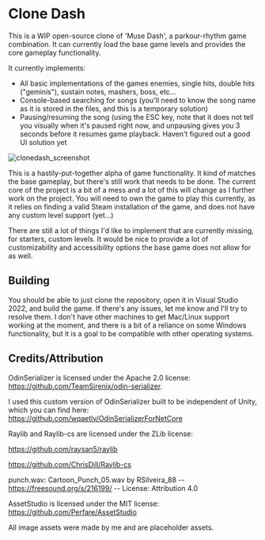 # Clone Dash
 
This is a WIP open-source clone of 'Muse Dash', a parkour-rhythm game combination. It can currently load the base game levels and provides the core gameplay functionality.

It currently implements:
 - All basic implementations of the games enemies, single hits, double hits ("geminis"), sustain notes, mashers, boss, etc...
 - Console-based searching for songs (you'll need to know the song name as it is stored in the files, and this is a temporary solution)
 - Pausing/resuming the song (using the ESC key, note that it does not tell you visually when it's paused right now, and unpausing gives you 3 seconds before it resumes game playback. Haven't figured out a good UI solution yet

![clonedash_screenshot](https://github.com/marchc1/CloneDash/assets/106459595/71e79231-f632-4f38-afee-3e1f0ca891f1)

This is a hastily-put-together alpha of game functionality. It kind of matches the base gameplay, but there's still work that needs to be done. The current core of the project is a bit of a mess and a lot of this will change as I further work on the project. You will need to own the game to play this currently, as it relies on finding a valid Steam installation of the game, and does not have any custom level support (yet...)

There are still a lot of things I'd like to implement that are currently missing, for starters, custom levels. It would be nice to provide a lot of customizability and accessibility options the base game does not allow for as well.

## Building
You should be able to just clone the repository, open it in Visual Studio 2022, and build the game. If there's any issues, let me know and I'll try to resolve them. I don't have other machines to get Mac/Linux support working at the moment, and there is a  bit of a reliance on some Windows functionality, but it is a goal to be compatible with other operating systems.

## Credits/Attribution

OdinSerializer is licensed under the Apache 2.0 license: https://github.com/TeamSirenix/odin-serializer.

I used this custom version of OdinSerializer built to be independent of Unity, which you can find here: https://github.com/wqaetly/OdinSerializerForNetCore

Raylib and Raylib-cs are licensed under the ZLib license: 

https://github.com/raysan5/raylib

https://github.com/ChrisDill/Raylib-cs

punch.wav: Cartoon_Punch_05.wav by RSilveira_88 -- https://freesound.org/s/216199/ -- License: Attribution 4.0

AssetStudio is licensed under the MIT license: https://github.com/Perfare/AssetStudio

All image assets were made by me and are placeholder assets.
